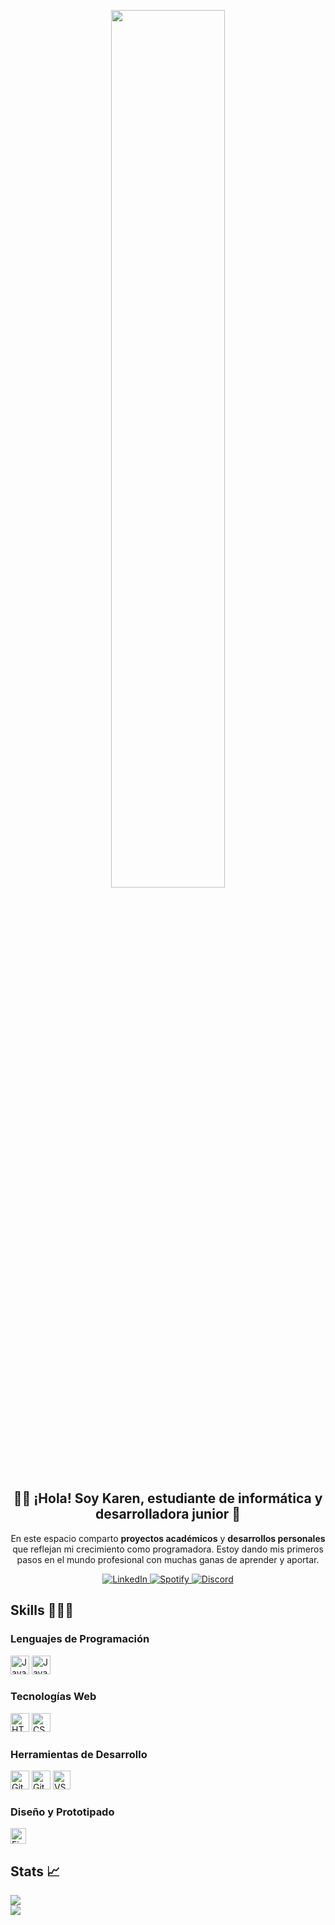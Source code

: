 
<p align="center">
  <img src="https://64.media.tumblr.com/d928bb477931eda6e575737c20e4040b/5e9cd4a37d78e6c3-51/s640x960/9a27a3e258bd53c5a4cc1cf23faa6f4825424a3e.gif" width="60%" />
</p>

<h2 align="center">👋🏻 ¡Hola! Soy <b>Karen</b>, estudiante de informática y desarrolladora junior 🌠​ </h2>

<p align="center">
  En este espacio comparto <b>proyectos académicos</b> y <b>desarrollos personales</b> que reflejan mi crecimiento como programadora.  
  Estoy dando mis primeros pasos en el mundo profesional con muchas ganas de aprender y aportar.
</p>


<p align="center">
  <a href="https://www.linkedin.com/in/karen-giannetto" target="_blank">
    <img src="https://img.shields.io/badge/LinkedIn-%230077B5.svg?style=for-the-badge&logo=linkedin&logoColor=white" alt="LinkedIn">
  </a>
  <a href="https://open.spotify.com/user/iiyffwy2fpe2gvxus76uzufcx?si=yZYHNeggTgOGASLrnQJdeQ" target="_blank">
    <img src="https://img.shields.io/badge/Spotify-1ED760?style=for-the-badge&logo=spotify&logoColor=white" alt="Spotify">
  </a>
  <a href="https://discord.com/channels/@karengiannetto" target="_blank">
    <img src="https://img.shields.io/badge/Discord-%235865F2.svg?style=for-the-badge&logo=discord&logoColor=white" alt="Discord">
  </a>
</p>



## Skills 👩🏻‍💻​

### Lenguajes de Programación
<p align="left">
  <img src="https://raw.githubusercontent.com/danielcranney/readme-generator/main/public/icons/skills/java-colored.svg" width="30" height="30" alt="Java" title="Java" />
  <img src="https://raw.githubusercontent.com/danielcranney/readme-generator/main/public/icons/skills/javascript-colored.svg" width="30" height="30" alt="JavaScript" title="JavaScript" />
</p>

### Tecnologías Web
<p align="left">
  <img src="https://raw.githubusercontent.com/danielcranney/readme-generator/main/public/icons/skills/html5-colored.svg" width="30" height="30" alt="HTML" title="HTML" />
  <img src="https://raw.githubusercontent.com/danielcranney/readme-generator/main/public/icons/skills/css3-colored.svg" width="30" height="30" alt="CSS" title="CSS" />
  <!-- <img src="https://raw.githubusercontent.com/danielcranney/readme-generator/main/public/icons/skills/bootstrap-colored.svg" width="30" height="30" alt="Bootstrap" title="Bootstrap" /> -->
  <!-- <img src="https://raw.githubusercontent.com/danielcranney/readme-generator/main/public/icons/skills/nodejs-colored.svg" width="36" height="36" alt="Node.js" title="Node.js" />  -->
</p>

### Herramientas de Desarrollo
<p align="left">
  <img src="https://profilinator.rishav.dev/skills-assets/git-scm-icon.svg" height="30" alt="Git" title="Git" />
  <img src="https://github.com/fluidicon.png" height="30" alt="GitHub" title="GitHub" />
  <img src="https://upload.wikimedia.org/wikipedia/commons/9/9a/Visual_Studio_Code_1.35_icon.svg" width="28" height="30" alt="VS Code" title="Visual Studio Code" />
</p>

### Diseño y Prototipado
<p align="left">
  <img src="https://raw.githubusercontent.com/danielcranney/readme-generator/main/public/icons/skills/figma-colored.svg" width="25" height="25" alt="Figma" title="Figma" />
</p>



## Stats 📈​

<div align="left">
  <img src="https://github-readme-stats.vercel.app/api/top-langs/?username=karug1999&layout=compact&theme=tokyonight&hide_border=true" />
</div>

<div align="left">
  <img src="https://github-readme-stats.vercel.app/api?username=karug1999&show_icons=true&count_private=true&hide_border=true&theme=tokyonight" />
</div>


